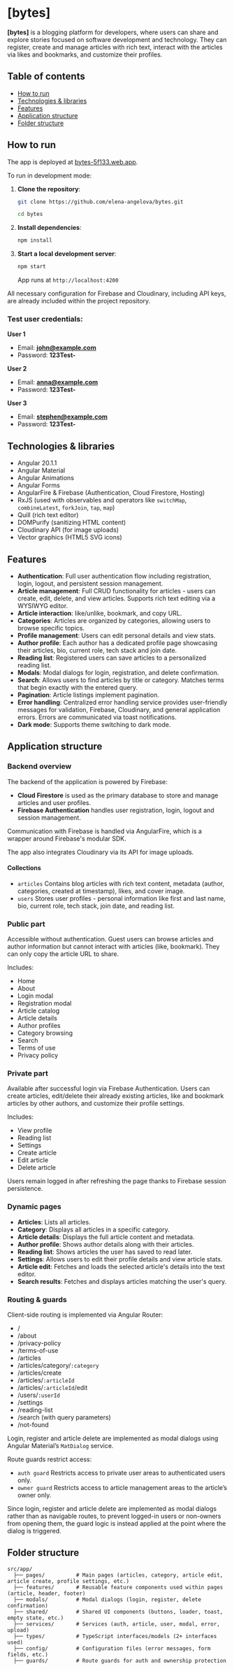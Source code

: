 # [bytes]

**[bytes]** is a blogging platform for developers, where users can share and explore stories focused on software development and technology. They can register, create and manage articles with rich text, interact with the articles via likes and bookmarks, and customize their profiles.

## Table of contents

- [How to run](#how-to-run)
- [Technologies & libraries](#technologies--libraries)
- [Features](#features)
- [Application structure](#application-structure)
- [Folder structure](#folder-structure)


## How to run

The app is deployed at [bytes-5f133.web.app](https://bytes-5f133.web.app).

To run in development mode:

1. **Clone the repository**:

   ```bash
   git clone https://github.com/elena-angelova/bytes.git
    ```
   ```bash
   cd bytes
   ```

2. **Install dependencies**:

   ```bash
   npm install
   ```

3. **Start a local development server**:
   ```bash
   npm start
   ```
    App runs at `http://localhost:4200`

All necessary configuration for Firebase and Cloudinary, including API keys, are already included within the project repository.


### Test user credentials:

**User 1**
- Email: **john@example.com**
- Password: **123Test-**

**User 2**
- Email: **anna@example.com**
- Password: **123Test-**

**User 3**
- Email: **stephen@example.com**
- Password: **123Test-**



## Technologies & libraries

- Angular 20.1.1
- Angular Material
- Angular Animations
- Angular Forms
- AngularFire & Firebase (Authentication, Cloud Firestore, Hosting)
- RxJS (used with observables and operators like `switchMap`, `combineLatest`, `forkJoin`, `tap`, `map`)
- Quill (rich text editor)
- DOMPurify (sanitizing HTML content)
- Cloudinary API (for image uploads)
- Vector graphics (HTML5 SVG icons)



## Features

- **Authentication**: Full user authentication flow including registration, login, logout, and persistent session management.
- **Article management**: Full CRUD functionality for articles - users can create, edit, delete, and view articles. Supports rich text editing via a WYSIWYG editor.
- **Article interaction**: like/unlike, bookmark, and copy URL.
- **Categories**: Articles are organized by categories, allowing users to browse specific topics.
- **Profile management**: Users can edit personal details and view stats.
- **Author profile**: Each author has a dedicated profile page showcasing their articles, bio, current role, tech stack and join date.
- **Reading list**: Registered users can save articles to a personalized reading list.
- **Modals**: Modal dialogs for login, registration, and delete confirmation.
- **Search**: Allows users to find articles by title or category. Matches terms that begin exactly with the entered query.
- **Pagination**: Article listings implement pagination.
- **Error handling**: Centralized error handling service provides user-friendly messages for validation, Firebase, Cloudinary, and general application errors. Errors are communicated via toast notifications.
- **Dark mode**: Supports theme switching to dark mode.



## Application structure

### Backend overview

The backend of the application is powered by Firebase:
- **Cloud Firestore** is used as the primary database to store and manage articles and user profiles.
- **Firebase Authentication** handles user registration, login, logout and session management.

Communication with Firebase is handled via AngularFire, which is a wrapper around Firebase's modular SDK.

The app also integrates Cloudinary via its API for image uploads.

#### Collections

- `articles` Contains blog articles with rich text content, metadata (author, categories, created at timestamp), likes, and cover image.
- `users` Stores user profiles - personal information like first and last name, bio, current role, tech stack, join date, and reading list.

### Public part
Accessible without authentication. Guest users can browse articles and author information but cannot interact with articles (like, bookmark). They can only copy the article URL to share.

Includes:
- Home
- About
- Login modal
- Registration modal
- Article catalog
- Article details
- Author profiles
- Category browsing
- Search
- Terms of use
- Privacy policy

### Private part
Available after successful login via Firebase Authentication. Users can create articles, edit/delete their already existing articles, like and bookmark articles by other authors, and customize their profile settings.

Includes:
- View profile
- Reading list
- Settings
- Create article
- Edit article
- Delete article

Users remain logged in after refreshing the page thanks to Firebase session persistence.


### Dynamic pages
- **Articles**: Lists all articles.
- **Category**: Displays all articles in a specific category.
- **Article details**: Displays the full article content and metadata.
- **Author profile**: Shows author details along with their articles.
- **Reading list**: Shows articles the user has saved to read later.
- **Settings**: Allows users to edit their profile details and view article stats.
- **Article edit**: Fetches and loads the selected article's details into the text editor.
- **Search results**: Fetches and displays articles matching the user's query.


### Routing & guards
Client-side routing is implemented via Angular Router:

- /
- /about
- /privacy-policy
- /terms-of-use
- /articles
- /articles/category/`:category`
- /articles/create
- /articles/`:articleId`
- /articles/`:articleId`/edit
- /users/`:userId`
- /settings
- /reading-list
- /search (with query parameters)
- /not-found


Login, register and article delete are implemented as modal dialogs using Angular Material’s `MatDialog` service.

Route guards restrict access:  
- `auth guard` Restricts access to private user areas to authenticated users only.
- `owner guard` Restricts access to article management areas to the article’s owner only.

Since login, register and article delete are implemented as modal dialogs rather than as navigable routes, to prevent logged-in users or non-owners from opening them, the guard logic is instead applied at the point where the dialog is triggered.


## Folder structure

```
src/app/
  ├── pages/          # Main pages (articles, category, article edit, article create, profile settings, etc.)
  ├── features/       # Reusable feature components used within pages (article, header, footer)
  ├── modals/         # Modal dialogs (login, register, delete confirmation)
  ├── shared/         # Shared UI components (buttons, loader, toast, empty state, etc.)
  ├── services/       # Services (auth, article, user, modal, error, upload)
  ├── types/          # TypeScript interfaces/models (2+ interfaces used)
  ├── config/         # Configuration files (error messages, form fields, etc.)
  ├── guards/         # Route guards for auth and ownership protection
```
